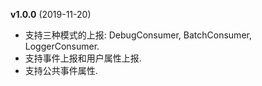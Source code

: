**v1.0.0** (2019-11-20)
- 支持三种模式的上报: DebugConsumer, BatchConsumer, LoggerConsumer.
- 支持事件上报和用户属性上报.
- 支持公共事件属性.

